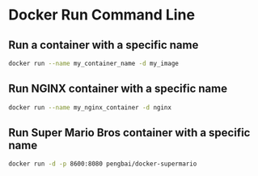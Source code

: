 # Docker Run Command Line

## Run a container with a specific name
```bash
docker run --name my_container_name -d my_image
```
## Run NGINX container with a specific name
```bash
docker run --name my_nginx_container -d nginx
```
## Run Super Mario Bros container with a specific name
```bash
docker run -d -p 8600:8080 pengbai/docker-supermario
```
